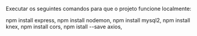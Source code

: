Executar os seguintes comandos para que o projeto funcione localmente:

npm install express,
npm install nodemon,
npm install mysql2,
npm install knex,
npm install cors,
npm istall --save axios,
